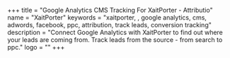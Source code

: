 +++
title = "Google Analytics CMS Tracking For XaitPorter - Attributio"
name = "XaitPorter"
keywords = "xaitporter, , google analytics, cms, adwords, facebook, ppc, attribution, track leads, conversion tracking"
description = "Connect Google Analytics with XaitPorter to find out where your leads are coming from. Track leads from the source - from search to ppc."
logo = ""
+++
